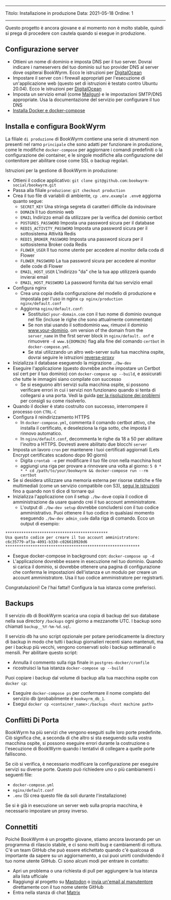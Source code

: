 - - -
Titolo: Installazione in produzione Data: 2021-05-18 Ordine: 1
- - -

Questo progetto è ancora giovane e al momento non è molto stabile, quindi si prega di procedere con cautela quando si esegue in produzione.

## Configurazione server
- Ottieni un nome di dominio e imposta DNS per il tuo server. Dovrai indicare i nameservers del tuo dominio sul tuo provider DNS al server dove ospiterai BookWyrm. Ecco le istruzioni per [DigitalOcean](https://www.digitalocean.com/community/tutorials/how-to-point-to-digitalocean-nameservers-from-common-domain-registrars)
- Impostare il server con i firewall appropriati per l'esecuzione di un'applicazione web (questo set di istruzioni è testato contro Ubuntu 20.04). Ecco le istruzioni per [DigitalOcean](https://www.digitalocean.com/community/tutorials/initial-server-setup-with-ubuntu-20-04)
- Imposta un servizio email (come [Mailgun](https://documentation.mailgun.com/en/latest/quickstart.html)) e le impostazioni SMTP/DNS appropriate. Usa la documentazione del servizio per configurare il tuo DNS
- [Installa Docker e docker-compose](https://docs.docker.com/compose/install/)

## Installa e configura BookWyrm

La filiale `di produzione` di BookWyrm contiene una serie di strumenti non presenti nel ramo `principale` che sono adatti per funzionare in produzione, come le modifiche `docker-compose` per aggiornare i comandi predefiniti o la configurazione dei container, e le singole modifiche alla configurazione del contenitore per abilitare cose come SSL o backup regolari.

Istruzioni per la gestione di BookWyrm in produzione:

- Ottieni il codice applicativo: `git clone git@github.com:bookwyrm-social/bookwyrm.git`
- Passa alla filiale `produzione`: `git checkout production`
- Crea il tuo file di variabili di ambiente, `cp .env.example .env`e aggiorna quanto segue:
    - `SECRET_KEY` <unk> Una stringa segreta di caratteri difficile da indovinare
    - `DOMAIN` <unk> Il tuo dominio web
    - `EMAIL` <unk> Indirizzo email da utilizzare per la verifica del dominio certbot
    - `POSTGRES_PASSWORD` <unk> Imposta una password sicura per il database
    - `REDIS_ACTIVITY_PASSWORD` <unk> Imposta una password sicura per il sottosistema Attività Redis
    - `REDIS_BROKER_PASSWORD` <unk> Imposta una password sicura per il sottosistema Broker coda Redis
    - `FLOWER_USER` <unk> Il tuo nome utente per accedere al monitor della coda di Flower
    - `FLOWER_PASSWORD` <unk> La tua password sicura per accedere al monitor delle code di Flower
    - `EMAIL_HOST_USER` <unk> L'indirizzo "da" che la tua app utilizzerà quando invierai email
    - `EMAIL_HOST_PASSWORD` <unk> La password fornita dal tuo servizio email
- Configura nginx
    - Crea una copia della configurazione del modello di produzione e impostala per l'uso in nginx `cp nginx/production nginx/default.conf`
    - Aggiorna `nginx/default.conf`:
        - Sostituisci `your-domain.com` con il tuo nome di dominio ovunque nel file (incluse le righe che sono attualmente commentate)
        - Se non stai usando il sottodominio `www`, rimuovi il dominio www.your-dominio. om version of the domain from the `server_name` in the first server block in `nginx/default. onf` e rimuovere `-d www.${DOMAIN}` flag alla fine del comando `certbot` in `docker-compose.yml`.
        - Se stai utilizzando un altro web-server sulla tua macchina ospite, dovrai seguire le istruzioni [reverse-proxy](/reverse-proxy.html)
- Inizializza il database eseguendo la migrazione `./bw-dev`
- Eseguire l'applicazione (questo dovrebbe anche impostare un Certbot ssl cert per il tuo dominio) con `docker-compose up --build`, e assicurati che tutte le immagini siano compilate con successo
    - Se si eseguono altri servizi sulla macchina ospite, si possono verificare errori in cui i servizi non funzionano quando si tenta di collegarsi a una porta. Vedi la guida [per la risoluzione dei problemi](#port_conflicts) per consigli su come risolverlo.
- Quando il docker è stato costruito con successo, interrompere il processo con `CTRL-C`
- Configura il reindirizzamento HTTPS
    - In `docker-compose.yml`, commenta il comando certbot attivo, che installa il certificato, e deseleziona la riga sotto, che imposta il rinnovo automatico.
    - In `nginx/default.conf`, decommenta le righe da 18 a 50 per abilitare l'inoltro a HTTPS. Dovresti avere abilitato due blocchi `server`
- Imposta un lavoro `cron` per mantenere i tuoi certificati aggiornati (Lets Encrypt certificates scadono dopo 90 giorni)
    - Digita `crontab -e` per modificare il tuo file cron nella macchina host
    - aggiungi una riga per provare a rinnovare una volta al giorno: `5 0 * * * cd /path/to/your/bookwyrm && docker-compose run --rm certbot`
- Se si desidera utilizzare una memoria esterna per risorse statiche e file multimediali (come un servizio compatibile con S3), [segui le istruzioni](/external-storage.html) fino a quando non ti dice di tornare qui
- Inizializza l'applicazione con il setup `./bw-dev`e copia il codice di amministrazione da usare quando crei il tuo account amministratore.
    - L'output di `./bw-dev setup` dovrebbe concludersi con il tuo codice amministrativo. Puoi ottenere il tuo codice in qualsiasi momento eseguendo `./bw-dev admin_code` dalla riga di comando. Ecco un output di esempio:

``` { .sh }
*********************************************
Usa questo codice per creare il tuo account amministratore:
c6c35779-af3a-4091-b330-c026610920d6
***********************************************************
```

- Esegue docker-compose in background con: `docker-compose up -d`
- L'applicazione dovrebbe essere in esecuzione nel tuo dominio. Quando si carica il dominio, si dovrebbe ottenere una pagina di configurazione che conferma le impostazioni dell'istanza e un modulo per creare un account amministratore. Usa il tuo codice amministratore per registrarti.

Congratulazioni! Ce l'hai fatta!! Configura la tua istanza come preferisci.


## Backups

Il servizio db di BookWyrm scarica una copia di backup del suo database nella sua directory `/backups` ogni giorno a mezzanotte UTC. I backup sono chiamati `backup__%Y-%m-%d.sql`.

Il servizio db ha uno script opzionale per potare periodicamente la directory di backup in modo che tutti i backup giornalieri recenti siano mantenuti, ma per i backup più vecchi, vengono conservati solo i backup settimanali o mensili. Per abilitare questo script:

- Annulla il commento sulla riga finale in `postgres-docker/cronfile`
- ricostruisci la tua istanza `docker-compose up --build`

Puoi copiare i backup dal volume di backup alla tua macchina ospite con `docker cp`:

- Eseguire `docker-compose ps` per confermare il nome completo del servizio db (probabilmente è `bookwyrm_db_1`.
- Esegui `docker cp <container_name>:/backups <host machine path>`

## Conflitti Di Porta

BookWyrm ha più servizi che vengono eseguiti sulle loro porte predefinite. Ciò significa che, a seconda di che altro si sta eseguendo sulla vostra macchina ospite, si possono eseguire errori durante la costruzione o l'esecuzione di BookWyrm quando i tentativi di collegare a quelle porte falliscono.

Se ciò si verifica, è necessario modificare la configurazione per eseguire servizi su diverse porte. Questo può richiedere uno o più cambiamenti i seguenti file:

- `docker-compose.yml`
- `nginx/default.conf`
- `.env` (Si crea questo file da soli durante l'installazione)

Se si è già in esecuzione un server web sulla propria macchina, è necessario impostare un proxy inverso.

## Connettiti

Poiché BookWyrm è un progetto giovane, stiamo ancora lavorando per un programma di rilascio stabile, e ci sono molti bug e cambiamenti di rottura. C'è un team GitHub che può essere etichettato quando c'è qualcosa di importante da sapere su un aggiornamento, a cui puoi unirti condividendo il tuo nome utente GitHub. Ci sono alcuni modi per entrare in contatto:

 - Apri un problema o una richiesta di pull per aggiungere la tua istanza alla lista ufficiale [](https://github.com/bookwyrm-social/documentation/blob/main/content/using_bookwyrm/instances.md)
 - Raggiungi al progetto su [Mastodon](https://tech.lgbt/@bookwyrm) o [invia un'email al manutentore](mailto:mousereeve@riseup.net) direttamente con il tuo nome utente GitHub
 - Entra nella stanza di chat [Matrix](https://matrix.to/#/#bookwyrm:matrix.org)
